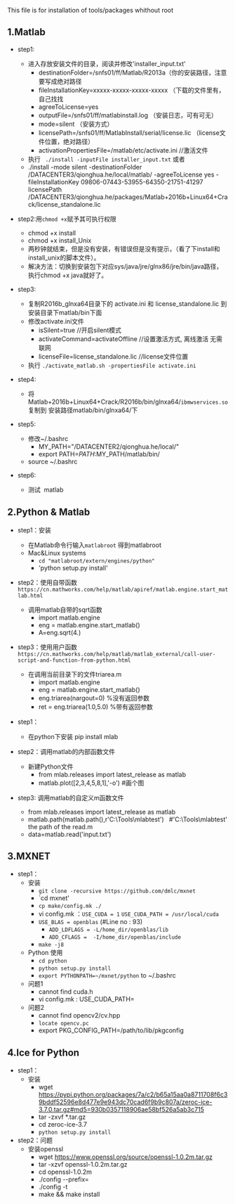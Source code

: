 This file is for installation of tools/packages whithout root



1.Matlab
--------
* step1:
	* 进入存放安装文件的目录，阅读并修改'installer_input.txt'
		* destinationFolder=/snfs01/ff/Matlab/R2013a（你的安装路径，注意要写成绝对路径
		* fileInstallationKey=xxxxx-xxxxx-xxxxx-xxxxx （下载的文件里有，自己找找
		* agreeToLicense=yes
		* outputFile=/snfs01/ff/matlabinstall.log （安装日志，可有可无）
		* mode=silent （安装方式）
		* licensePath=/snfs01/ff/MatlabInstall/serial/license.lic （license文件位置，绝对路径）   
		* activationPropertiesFile=/matlab/etc/activate.ini //激活文件
	* 执行 ` ./install -inputFile installer_input.txt`
	或者  
	* ./install -mode silent -destinationFolder /DATACENTER3/qionghua.he/local/matlab/ -agreeToLicense yes -fileInstallationKey 09806-07443-53955-64350-21751-41297 licensePath /DATACENTER3/qionghua.he/packages/Matlab+2016b+Linux64+Crack/license_standalone.lic
    
* step2:用`chmod +x`赋予其可执行权限  <br>
	* chmod +x install<br>
	* chmod +x install_Unix<br>
	* 两秒钟就结束，但是没有安装，有错误但是没有提示，（看了下install和install_unix的脚本文件）。<br>
	* 解决方法：切换到安装包下对应sys/java/jre/glnx86/jre/bin/java路径，执行chmod +x java就好了。<br>
 
* step3: <br>
	* 复制R2016b_glnxa64目录下的 activate.ini 和 license_standalone.lic 到安装目录下matlab/bin下面<br>
	* 修改activate.ini文件 <br>
		* isSilent=true //开启silent模式<br>
		* activateCommand=activateOffline //设置激活方式, 离线激活 无需联网<br>
		* licenseFile=license_standalone.lic //license文件位置<br>
	* 执行 `./activate_matlab.sh -propertiesFile activate.ini`<br>
* step4:  <br>
	* 将Matlab+2016b+Linux64+Crack/R2016b/bin/glnxa64/`ibmwservices.so`复制到 安装路径matlab/bin/glnxa64/下

* step5:  <br>
	* 修改~/.bashrc<br>
		* MY_PATH="/DATACENTER2/qionghua.he/local/" <br>
		* export PATH=$PATH:$MY_PATH/matlab/bin/<br>
	* source ~/.bashrc
* step6:  <br>
	* 测试  matlab<br>
	
2.Python & Matlab
-----------------
* step1：安装
	* 在Matlab命令行输入`matlabroot` 得到matlabroot
	* Mac&Linux systems 
		* `cd "matlabroot/extern/engines/python"`
		* 'python setup.py install'
* step2：使用自带函数 `https://cn.mathworks.com/help/matlab/apiref/matlab.engine.start_matlab.html`
	* 调用matlab自带的sqrt函数
		* import matlab.engine
		* eng = matlab.engine.start_matlab()
		* A=eng.sqrt(4.)
* step3：使用用户函数 `https://cn.mathworks.com/help/matlab/matlab_external/call-user-script-and-function-from-python.html`
	* 在调用当前目录下的文件triarea.m
		* import matlab.engine
		* eng = matlab.engine.start_matlab()
		* eng.triarea(nargout=0) %没有返回参数
		* ret = eng.triarea(1.0,5.0) %带有返回参数
		
* step1：
	* 在python下安装 pip install mlab
	
* step2：调用matlab的内部函数文件
	* 新建Python文件 
		* from mlab.releases import latest_release as matlab
		* matlab.plot([2,3,4,5,8,1],'-o') #画个图
* step3: 调用matlab的自定义m函数文件
	* from mlab.releases import latest_release as matlab
	* matlab.path(matlab.path(),r'C:\Tools\mlabtest')   #'C:\Tools\mlabtest' the path of the read.m
	* data=matlab.read('input.txt') 
	
3.MXNET
----------
* step1：
	* 安装
		* `git clone -recursive https://github.com/dmlc/mxnet`
		* `cd mxnet'
		* `cp make/config.mk ./`
		* vi config.mk ：`USE_CUDA = 1` `USE_CUDA_PATH = /usr/local/cuda` 
		* `USE_BLAS = openblas` (#Line no : 93) 
    		* `ADD_LDFLAGS = -L/home_dir/openblas/lib`
    		* `ADD_CFLAGS =  -I/home_dir/openblas/include`
		* `make -j8`
	* Python 使用
		* `cd python`
		* `python setup.py install`
		* `export PYTHONPATH=~/mxnet/python` to ~/.bashrc
	* 问题1
		* cannot find cuda.h
		* vi config.mk : USE_CUDA_PATH=
	* 问题2
		* cannot find opencv2/cv.hpp
		* `locate opencv.pc`
		* export PKG_CONFIG_PATH=/path/to/lib/pkgconfig
		
4.Ice for Python
--------
* step1：
	* 安装
		* wget https://pypi.python.org/packages/7a/c2/b65a15aa0a8711708f6c39bddf52596e8d477e9e943dc70cad6f9b9c807a/zeroc-ice-3.7.0.tar.gz#md5=930b0357118906ae58bf526a5ab3c715
		* tar -zxvf *.tar.gz
		* cd zeroc-ice-3.7
		* `python setup.py install`
* step2：问题
	* 安装openssl
		* wget https://www.openssl.org/source/openssl-1.0.2m.tar.gz
		* tar -xzvf openssl-1.0.2m.tar.gz
		* cd openssl-1.0.2m
		* ./config --prefix=
		* ./config -t
		* make && make install

